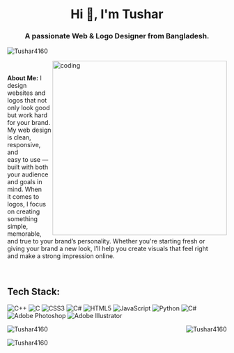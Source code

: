 <h1 align="center">Hi 👋, I'm Tushar</h1>
<h3 align="center">A passionate Web & Logo Designer from Bangladesh.</h3>

<p align="left"> <img src="https://komarev.com/ghpvc/?username=Tushar4160&label=Profile%20views&color=0e75b6&style=flat" alt="Tushar4160" /> </p>

<img align="right" alt="coding" width="400" src="https://user-images.githubusercontent.com/55389276/140866485-8fb1c876-9a8f-4d6a-98dc-08c4981eaf70.gif"><br>

<p align="left"> <b>About Me:</b> I design websites and logos that not only look good but work hard for your brand. My web design is clean, responsive, and <br> easy to use — built with both your audience and goals in mind. When <br> it comes to logos, I focus on creating something simple, memorable, <br> and true to your brand’s personality. Whether you're starting fresh or <br> giving your brand a new look, I’ll help you create visuals that feel right <br> and make a strong impression online.</p><br>


## Tech Stack:
![C++](https://img.shields.io/badge/c++-%2300599C.svg?style=for-the-badge&logo=c%2B%2B&logoColor=white) ![C](https://img.shields.io/badge/c-%2300599C.svg?style=for-the-badge&logo=c&logoColor=white) ![CSS3](https://img.shields.io/badge/css3-%231572B6.svg?style=for-the-badge&logo=css3&logoColor=white) ![C#](https://img.shields.io/badge/c%23-%23239120.svg?style=for-the-badge&logo=csharp&logoColor=white) ![HTML5](https://img.shields.io/badge/html5-%23E34F26.svg?style=for-the-badge&logo=html5&logoColor=white) ![JavaScript](https://img.shields.io/badge/javascript-%23323330.svg?style=for-the-badge&logo=javascript&logoColor=%23F7DF1E) ![Python](https://img.shields.io/badge/python-3670A0?style=for-the-badge&logo=python&logoColor=ffdd54) ![C#](https://img.shields.io/badge/c%23-%23239120.svg?style=for-the-badge&logo=csharp&logoColor=white) ![Adobe Photoshop](https://img.shields.io/badge/adobe%20photoshop-%2331A8FF.svg?style=for-the-badge&logo=adobe%20photoshop&logoColor=white) ![Adobe Illustrator](https://img.shields.io/badge/adobe%20illustrator-%23FF9A00.svg?style=for-the-badge&logo=adobe%20illustrator&logoColor=white)


<p><img align="left" src="https://github-readme-stats.vercel.app/api/top-langs?username=Tushar4160&show_icons=true&locale=en&layout=compact" alt="Tushar4160" /></p>

<p>&nbsp;<img align="right" src="https://github-readme-stats.vercel.app/api?username=Tushar4160&show_icons=true&locale=en" alt="Tushar4160" /></p>

<p><img align="center" src="https://github-readme-streak-stats.herokuapp.com/?user=Tushar4160&" alt="Tushar4160" /></p>
